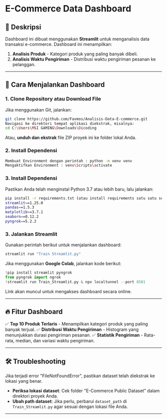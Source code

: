 # E-Commerce Data Dashboard

## 📌 Deskripsi
Dashboard ini dibuat menggunakan **Streamlit** untuk menganalisis data transaksi e-commerce. Dashboard ini menampilkan:
1. **Analisis Produk** - Kategori produk yang paling banyak dibeli.
2. **Analisis Waktu Pengiriman** - Distribusi waktu pengiriman pesanan ke pelanggan.

---

## 🚀 Cara Menjalankan Dashboard

### **1. Clone Repository atau Download File**
Jika menggunakan Git, jalankan:
```bash
git clone https://github.com/Favmos/Analisis-Data-E-commerce.git 
Navigasi ke direktori tempat aplikasi diekstrak, misalnya:
cd C:\Users\MSI GAMING\Downloads\Dicoding
```
Atau, **unduh dan ekstrak** file ZIP proyek ini ke folder lokal Anda.

### **2. Install Dependensi**
```bash
Membuat Environment dengan perintah : python -m venv venv
Mengaktifkan Environment : venv\Scripts\activate

```
### **3. Install Dependensi**
Pastikan Anda telah menginstal Python 3.7 atau lebih baru, lalu jalankan:
```bash
pip install -r requirements.txt (atau install requirements satu satu secara bergantian)
streamlit==1.25.0
pandas==1.5.3
matplotlib==3.7.1
seaborn==0.12.2
pyngrok==5.2.2
```

### **3. Jalankan Streamlit**
Gunakan perintah berikut untuk menjalankan dashboard:
```bash
streamlit run "Train Streamlit.py"
```

Jika menggunakan **Google Colab**, jalankan kode berikut:
```python
!pip install streamlit pyngrok
from pyngrok import ngrok
!streamlit run Train_Streamlit.py & npx localtunnel --port 8501
```
Link akan muncul untuk mengakses dashboard secara online.

---

## 🔥 Fitur Dashboard
✅ **Top 10 Produk Terlaris** - Menampilkan kategori produk yang paling banyak terjual.
✅ **Distribusi Waktu Pengiriman** - Histogram yang menunjukkan durasi pengiriman pesanan.
✅ **Statistik Pengiriman** - Rata-rata, median, dan variasi waktu pengiriman.

---

## 🛠 Troubleshooting
Jika terjadi error "FileNotFoundError", pastikan dataset telah diekstrak ke lokasi yang benar.
- **Periksa lokasi dataset**: Cek folder "E-Commerce Public Dataset" dalam direktori proyek Anda.
- **Ubah path dataset**: Jika perlu, perbarui `dataset_path` di `Train_Streamlit.py` agar sesuai dengan lokasi file Anda.

---


